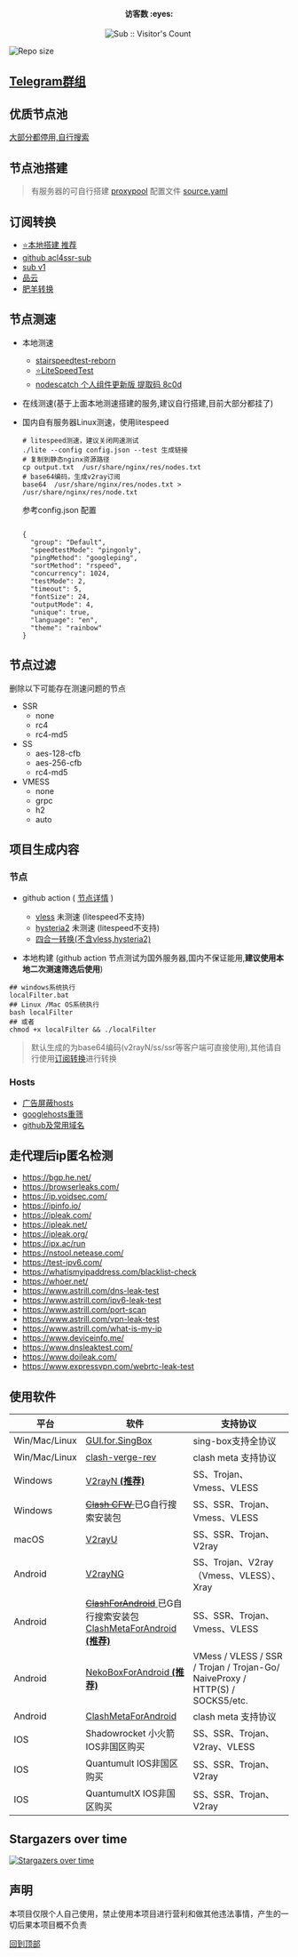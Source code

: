 <h4 align="center">访客数 :eyes:</h4>

<p align="center">
<img  src="https://profile-counter.glitch.me/Leon406_SubCrawler/count.svg" alt="Sub :: Visitor's Count" />
 <img width=0 height=0 src="https://profile-counter.glitch.me/Leon406/count.svg" alt="Leon406:: Visitor's Count" />
</p>

![Repo size](https://img.shields.io/github/repo-size/leon406/subcrawler)

## [Telegram群组](https://t.me/freenodeshare)


## <span id="top">优质节点池</span>

[大部分都停用,自行搜索](https://www.google.com/search?client=aff-cs-360se&ie=UTF-8&q=inurl%3A%2Fclash%2Fproxies&)

## 节点池搭建

> 有服务器的可自行搭建 [proxypool](https://github.com/Leon406/proxypool)  配置文件 [source.yaml](https://github.com/Leon406/proxypool/blob/master/config/source.yaml) 

## <span id="subCon">订阅转换</span>

- [:star:本地搭建 推荐](https://github.com/tindy2013/subconverter/releases)
- [github acl4ssr-sub](https://acl4ssr-sub.github.io/)
- [sub v1](https://sub.v1.mk/)
- [品云](https://id9.cc/)
- [肥羊转换](https://sub.mcwy.cloud/)


## 节点测速

- 本地测速
    - [stairspeedtest-reborn](https://github.com/tindy2013/stairspeedtest-reborn)
    - [:star:LiteSpeedTest](https://github.com/xxf098/LiteSpeedTest)
    - [nodescatch ](https://github.com/bulianglin/demo)     [个人组件更新版 提取码 8c0d](https://leon.lanzoub.com/b0db6sooh#8c0d)
    
- 在线测速(基于上面本地测速搭建的服务,建议自行搭建,目前大部分都挂了)

- 国内自有服务器Linux测速，使用litespeed

    ```
    # litespeed测速，建议关闭网速测试
    ./lite --config config.json --test 生成链接
    # 复制到静态nginx资源路径
    cp output.txt  /usr/share/nginx/res/nodes.txt
    # base64编码，生成v2ray订阅
    base64  /usr/share/nginx/res/nodes.txt > /usr/share/nginx/res/node.txt
    
    ```

    参考config.json 配置

    ```
    
    {
      "group": "Default",
      "speedtestMode": "pingonly",
      "pingMethod": "googleping",
      "sortMethod": "rspeed",
      "concurrency": 1024,
      "testMode": 2,
      "timeout": 5,
      "fontSize": 24,
      "outputMode": 4,
      "unique": true,
      "language": "en",
      "theme": "rainbow"
    }
    ```

    



## 节点过滤

删除以下可能存在测速问题的节点

- SSR
  - none
  - rc4
  - rc4-md5
- SS
  - aes-128-cfb
  - aes-256-cfb
  - rc4-md5
- VMESS
  -  none
  -  grpc
  -  h2
  -  auto

## 项目生成内容

### 节点

- github action (  [节点详情](./sub/info.md) )
  - [vless](https://raw.githubusercontent.com/Leon406/SubCrawler/master/sub/share/vless) 未测速 (litespeed不支持)
  - [hysteria2](https://raw.githubusercontent.com/Leon406/SubCrawler/master/sub/share/hysteria2) 未测速 (litespeed不支持)
  - [四合一转换(不含vless,hysteria2)](https://raw.githubusercontent.com/Leon406/SubCrawler/main/sub/share/all5)


- 本地构建 (github action 节点测试为国外服务器,国内不保证能用,**建议使用本地二次测速筛选后使用**)

```
## windows系统执行
localFilter.bat
## Linux /Mac OS系统执行
bash localFilter  
## 或者
chmod +x localFilter && ./localFilter
```




> 默认生成的为base64编码(v2rayN/ss/ssr等客户端可直接使用),其他请自行使用[订阅转换](#subCon)进行转换

### Hosts

- [广告屏蔽hosts](https://raw.fastgit.org/Leon406/SubCrawler/master/sub/share/blackhosts) 
- [googlehosts重筛](https://raw.fastgit.org/Leon406/SubCrawler/master/sub/share/whitehost)
- [github及常用域名](https://raw.fastgit.org/Leon406/SubCrawler/master/sub/share/host)

## 走代理后ip匿名检测

- https://bgp.he.net/
- https://browserleaks.com/
- https://ip.voidsec.com/
- https://ipinfo.io/
- https://ipleak.com/
- https://ipleak.net/
- https://ipleak.org/
- https://ipx.ac/run
- https://nstool.netease.com/
- https://test-ipv6.com/
- https://whatismyipaddress.com/blacklist-check
- https://whoer.net/
- https://www.astrill.com/dns-leak-test
- https://www.astrill.com/ipv6-leak-test
- https://www.astrill.com/port-scan
- https://www.astrill.com/vpn-leak-test
- https://www.astrill.com/what-is-my-ip
- https://www.deviceinfo.me/
- https://www.dnsleaktest.com/
- https://www.doileak.com/
- https://www.expressvpn.com/webrtc-leak-test


## 使用软件

| 平台          | 软件                                                         | 支持协议                                                     |
| ------------- | ------------------------------------------------------------ | ------------------------------------------------------------ |
| Win/Mac/Linux | [GUI.for.SingBox](https://github.com/GUI-for-Cores/GUI.for.SingBox) | sing-box支持全协议                                           |
| Win/Mac/Linux | [clash-verge-rev](https://github.com/clash-verge-rev/clash-verge-rev) | clash meta 支持协议                                          |
| Windows       | [V2rayN **(推荐)**](https://github.com/2dust/v2rayN/releases) | SS、Trojan、Vmess、VLESS                                     |
| Windows       | [<del>Clash CFW  </del>](https://github.com/Fndroid/clash_for_windows_pkg/releases) 已G自行搜索安装包 | SS、SSR、Trojan、Vmess、VLESS                                |
| macOS         | [V2rayU](https://github.com/yanue/V2rayU/releases)           | SS、SSR、Trojan、V2ray                                       |
| Android       | [V2rayNG](https://github.com/2dust/v2rayNG/releases)         | SS、Trojan、V2ray（Vmess、VLESS）、Xray                      |
| Android       | [<del>ClashForAndroid</del>  ](https://github.com/Kr328/ClashForAndroid/releases) 已G自行搜索安装包<br>[ClashMetaForAndroid **(推荐)**](https://github.com/MetaCubeX/ClashMetaForAndroid) | SS、SSR、Trojan、Vmess、VLESS                                |
| Android       | [NekoBoxForAndroid **(推荐)**](https://github.com/MatsuriDayo/NekoBoxForAndroid) | VMess / VLESS / SSR / Trojan / Trojan-Go/ NaiveProxy / HTTP(S) / SOCKS5/etc. |
| Android       | [ClashMetaForAndroid](https://github.com/MetaCubeX/ClashMetaForAndroid) | clash meta 支持协议                                          |
| IOS           | Shadowrocket 小火箭 IOS非国区购买                            | SS、SSR、Trojan、V2ray、VLESS                                |
| IOS           | Quantumult  IOS非国区购买                                    | SS、SSR、Trojan、V2ray                                       |
| IOS           | QuantumultX  IOS非国区购买                                   | SS、SSR、Trojan、V2ray                                       |



## Stargazers over time

[![Stargazers over time](https://starchart.cc/Leon406/SubCrawler.svg)](https://starchart.cc/Leon406/SubCrawler)

## 声明

本项目仅限个人自己使用，禁止使用本项目进行营利和做其他违法事情，产生的一切后果本项目概不负责

[回到顶部](#top)

